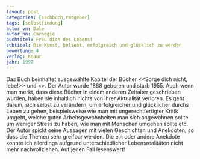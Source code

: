 ```yaml
---
layout: post
categories: [sachbuch,ratgeber]
tags: [selbstfindung]
autor_vn: Dale
autor_nn: Carnegie
buchtitel: Freu dich des Lebens!
subtitel: Die Kunst, beliebt, erfolgreich und glücklich zu werden
bewertung: 4
verlag: Knaur
jahr: 1997
---
```


Das Buch beinhaltet ausgewählte Kapitel der Bücher <<Sorge dich nicht, lebe!>> und <<Wie man Freunde gewinnt>>. Der Autor wurde 1888 geboren und starb 1955. Auch wenn man merkt, dass diese Bücher in einem anderen Zeitalter geschrieben wurden, haben sie inhaltlich nichts von ihrer Aktualität verloren.
Es geht darum, sich selbst zu verändern, um erfolgreicher und glücklicher durchs Leben zu gehen, beispielsweise wie man mit ungerechtfertigter Kritik umgeht, welche guten Arbeitsgewohnheiten man sich angewöhnen sollte um weniger Stress zu haben, wie man mit Menschen umgehen sollte etc.
Der Autor spickt seine Aussagen mit vielen Geschichten und Anekdoten, so dass die Themen sehr greifbar werden. Die ein oder andere Anekdote konnte ich allerdings aufgrund unterschiedlicher Lebensrealitäten nicht mehr nachvollziehen.
Auf jeden Fall lesenswert!
